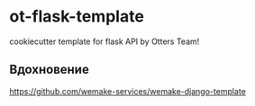 # ot-flask-template
cookiecutter template for flask API by Otters Team!

## Вдохновение
https://github.com/wemake-services/wemake-django-template
